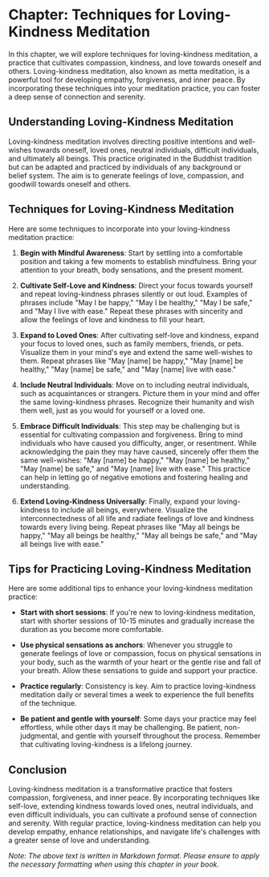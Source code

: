 Chapter: Techniques for Loving-Kindness Meditation
==================================================

In this chapter, we will explore techniques for loving-kindness meditation, a practice that cultivates compassion, kindness, and love towards oneself and others. Loving-kindness meditation, also known as metta meditation, is a powerful tool for developing empathy, forgiveness, and inner peace. By incorporating these techniques into your meditation practice, you can foster a deep sense of connection and serenity.

Understanding Loving-Kindness Meditation
----------------------------------------

Loving-kindness meditation involves directing positive intentions and well-wishes towards oneself, loved ones, neutral individuals, difficult individuals, and ultimately all beings. This practice originated in the Buddhist tradition but can be adapted and practiced by individuals of any background or belief system. The aim is to generate feelings of love, compassion, and goodwill towards oneself and others.

Techniques for Loving-Kindness Meditation
-----------------------------------------

Here are some techniques to incorporate into your loving-kindness meditation practice:

1. **Begin with Mindful Awareness**: Start by settling into a comfortable position and taking a few moments to establish mindfulness. Bring your attention to your breath, body sensations, and the present moment.

2. **Cultivate Self-Love and Kindness**: Direct your focus towards yourself and repeat loving-kindness phrases silently or out loud. Examples of phrases include "May I be happy," "May I be healthy," "May I be safe," and "May I live with ease." Repeat these phrases with sincerity and allow the feelings of love and kindness to fill your heart.

3. **Expand to Loved Ones**: After cultivating self-love and kindness, expand your focus to loved ones, such as family members, friends, or pets. Visualize them in your mind's eye and extend the same well-wishes to them. Repeat phrases like "May \[name\] be happy," "May \[name\] be healthy," "May \[name\] be safe," and "May \[name\] live with ease."

4. **Include Neutral Individuals**: Move on to including neutral individuals, such as acquaintances or strangers. Picture them in your mind and offer the same loving-kindness phrases. Recognize their humanity and wish them well, just as you would for yourself or a loved one.

5. **Embrace Difficult Individuals**: This step may be challenging but is essential for cultivating compassion and forgiveness. Bring to mind individuals who have caused you difficulty, anger, or resentment. While acknowledging the pain they may have caused, sincerely offer them the same well-wishes: "May \[name\] be happy," "May \[name\] be healthy," "May \[name\] be safe," and "May \[name\] live with ease." This practice can help in letting go of negative emotions and fostering healing and understanding.

6. **Extend Loving-Kindness Universally**: Finally, expand your loving-kindness to include all beings, everywhere. Visualize the interconnectedness of all life and radiate feelings of love and kindness towards every living being. Repeat phrases like "May all beings be happy," "May all beings be healthy," "May all beings be safe," and "May all beings live with ease."

Tips for Practicing Loving-Kindness Meditation
----------------------------------------------

Here are some additional tips to enhance your loving-kindness meditation practice:

* **Start with short sessions**: If you're new to loving-kindness meditation, start with shorter sessions of 10-15 minutes and gradually increase the duration as you become more comfortable.

* **Use physical sensations as anchors**: Whenever you struggle to generate feelings of love or compassion, focus on physical sensations in your body, such as the warmth of your heart or the gentle rise and fall of your breath. Allow these sensations to guide and support your practice.

* **Practice regularly**: Consistency is key. Aim to practice loving-kindness meditation daily or several times a week to experience the full benefits of the technique.

* **Be patient and gentle with yourself**: Some days your practice may feel effortless, while other days it may be challenging. Be patient, non-judgmental, and gentle with yourself throughout the process. Remember that cultivating loving-kindness is a lifelong journey.

Conclusion
----------

Loving-kindness meditation is a transformative practice that fosters compassion, forgiveness, and inner peace. By incorporating techniques like self-love, extending kindness towards loved ones, neutral individuals, and even difficult individuals, you can cultivate a profound sense of connection and serenity. With regular practice, loving-kindness meditation can help you develop empathy, enhance relationships, and navigate life's challenges with a greater sense of love and understanding.

*Note: The above text is written in Markdown format. Please ensure to apply the necessary formatting when using this chapter in your book.*
